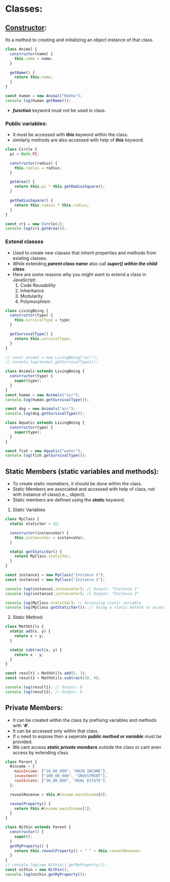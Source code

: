 # Classes:

## [Constructor](https://developer.mozilla.org/en-US/docs/Web/JavaScript/Reference/Classes/constructor):

Its a method to creating and initializing an object instance of that class.

```js
class Animal {
  constructor(name) {
    this.name = name;
  }

  getName() {
    return this.name;
  }
}

const human = new Animal("Rekha");
console.log(human.getName());
```

- **_function_** keyword must not be used in class.

### Public variables:

- It must be accessed with **_this_** keyword within the class.
- similarly methods are also accessed with help of **_this_** keyword.

```js
class Circle {
  pi = Math.PI;

  constructor(radius) {
    this.radius = radius;
  }

  getArea() {
    return this.pi * this.getRadiusSquare();
  }

  getRadiusSquare() {
    return this.radius * this.radius;
  }
}

const cr1 = new Circle(2);
console.log(cr1.getArea());
```

### Extend classes

- Used to create new classes that inherit properties and methods from existing classes.
- While extending **_parent class name_** also call **_super() within the child class_**.
- Here are some reasons why you might want to extend a class in JavaScript:
  1. Code Reusability
  2. Inheritance
  3. Modularity
  4. Polymorphism

```js
class LivingBeing {
  constructor(type) {
    this.survivalType = type;
  }

  getSurvivalType() {
    return this.survivalType;
  }
}

// const animal = new LivingBeing("air");
// console.log(animal.getSurvivalType());

class Animals extends LivingBeing {
  constructor(type) {
    super(type);
  }
}
const human = new Animals("air");
console.log(human.getSurvivalType());

const dog = new Animals("air");
console.log(dog.getSurvivalType());

class Aquatic extends LivingBeing {
  constructor(type) {
    super(type);
  }
}

const fish = new Aquatic("water");
console.log(fish.getSurvivalType());
```

## Static Members (static variables and methods):

- To create static memebers, it should be done within the class.
- Static Members are associated and accessed with help of class, not with instance of class(i.e.., object).
- Static members are defined using the **_static_** keyword.

1. Static Variables

```js
class MyClass {
  static staticVar = 42;

  constructor(instanceVar) {
    this.instanceVar = instanceVar;
  }

  static getStaticVar() {
    return MyClass.staticVar;
  }
}

const instance1 = new MyClass("Instance 1");
const instance2 = new MyClass("Instance 2");

console.log(instance1.instanceVar); // Output: "Instance 1"
console.log(instance2.instanceVar); // Output: "Instance 2"

console.log(MyClass.staticVar); // Accessing static variable
console.log(MyClass.getStaticVar()); // Using a static method to access the static variable
```

2. Static Method:

```js
class MathUtils {
  static add(x, y) {
    return x + y;
  }

  static subtract(x, y) {
    return x - y;
  }
}

const result1 = MathUtils.add(5, 3);
const result2 = MathUtils.subtract(10, 4);

console.log(result1); // Output: 8
console.log(result2); // Output: 6
```

## Private Members:

- It can be created within the class by prefixing variables and methods with '**_#_**'.
- It can be accessed only within that class.
- If u need to expose then a seperate **_public method or variable_** must be provided.
- We cant access **_static private members_** outside the class or cant even access by extending class.

```js
class Parent {
  #income = {
    mainIncome: ["10_00_000", "MAIN INCOME"],
    investment: ["200_00_000", "INVESTMENT"],
    realEstate: ["30_00_000", "REAL ESTATE"],
  };

  revealRevenue = this.#income.mainIncome[0];

  revealProperty() {
    return this.#income.mainIncome[1];
  }
}

class Nithin extends Parent {
  constructor() {
    super();
  }
  getMyProperty() {
    return this.revealProperty() + " " + this.revealRevenue;
  }
}
// console.log(new Nithin().getMyProperty());
const nithin = new Nithin();
console.log(nithin.getMyProperty());
```
